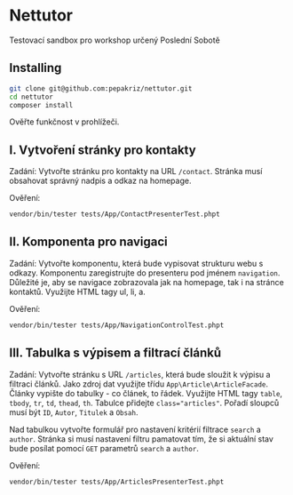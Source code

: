 Nettutor
========

Testovací sandbox pro workshop určený Poslední Sobotě


Installing
----------

```bash
git clone git@github.com:pepakriz/nettutor.git
cd nettutor
composer install
```

Ověřte funkčnost v prohlížeči.


I. Vytvoření stránky pro kontakty
---------------------------------

Zadání: Vytvořte stránku pro kontakty na URL `/contact`. Stránka musí obsahovat správný nadpis a odkaz na homepage.

Ověření:

```bash
vendor/bin/tester tests/App/ContactPresenterTest.phpt
```


II. Komponenta pro navigaci
---------------------------

Zadání: Vytvořte komponentu, která bude vypisovat strukturu webu s odkazy. Komponentu zaregistrujte do presenteru pod jménem `navigation`. Důležité je, aby se navigace zobrazovala jak na homepage, tak i na stránce kontaktů. Využijte HTML tagy ul, li, a.

Ověření:

```bash
vendor/bin/tester tests/App/NavigationControlTest.phpt
```

III. Tabulka s výpisem a filtrací článků
----------------------------------------

Zadání: Vytvořte stránku s URL `/articles`, která bude sloužit k výpisu a filtraci článků. Jako zdroj dat využijte třídu `App\Article\ArticleFacade`. Články vypište do tabulky - co článek, to řádek. Využijte HTML tagy `table`, `tbody`, `tr`, `td`, `thead`, `th`. Tabulce přidejte `class="articles"`. Pořadí sloupců musí být `ID`, `Autor`, `Titulek` a `Obsah`.

Nad tabulkou vytvořte formulář pro nastavení kritérií filtrace `search` a `author`. Stránka si musí nastavení filtru pamatovat tím, že si aktuální stav bude posílat pomocí `GET` parametrů `search` a `author`.

Ověření:

```bash
vendor/bin/tester tests/App/ArticlesPresenterTest.phpt
```

